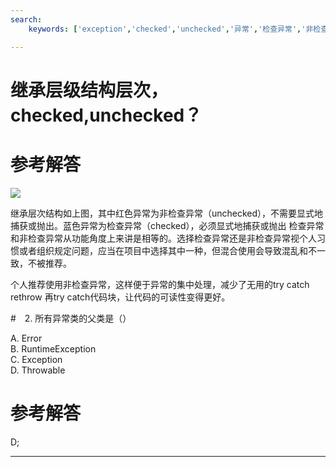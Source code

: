 ```yaml
---
search:
    keywords: ['exception','checked','unchecked','异常','检查异常','非检查异常']

---
```



# 继承层级结构层次，checked,unchecked？

# 参考解答

![](/assets/throwable.png)

继承层次结构如上图，其中红色异常为非检查异常（unchecked），不需要显式地捕获或抛出。蓝色异常为检查异常（checked），必须显式地捕获或抛出
检查异常和非检查异常从功能角度上来讲是相等的。选择检查异常还是非检查异常视个人习惯或者组织规定问题，应当在项目中选择其中一种，但混合使用会导致混乱和不一致，不被推荐。

个人推荐使用非检查异常，这样便于异常的集中处理，减少了无用的try catch rethrow 再try catch代码块，让代码的可读性变得更好。


#　2. 所有异常类的父类是（）

A. Error   
B. RuntimeException   
C. Exception   
D. Throwable

# 参考解答

D;

---






